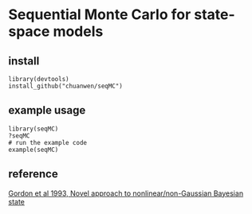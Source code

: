 # Sequential Monte Carlo for state-space models

## install
```
library(devtools)
install_github("chuanwen/seqMC")
```
## example usage
```
library(seqMC)
?seqMC
# run the example code
example(seqMC)
```

## reference
[Gordon et al 1993, Novel approach to nonlinear/non-Gaussian Bayesian state](http://www3.nd.edu/~lemmon/courses/ee67033/pubs/GordonSalmondSmith93.pdf)
